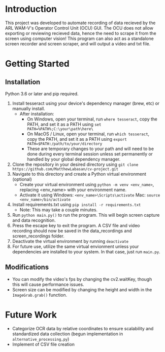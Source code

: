 # Introduction
This project was developed to automate recording of data recieved by the ARL WAM-V's Operator Control Unit (OCU) GUI. The OCU does not allow exporting or reviewing recieved data, hence the need to scrape it from the screen using computer vision! This program can also act as a standalone screen recorder and screen scraper, and will output a video and txt file.

# Getting Started
## Installation
Python 3.6 or later and pip required.
1. Install tesseract using your device's dependency manager (brew, etc) or manually install.
    - After installation:
        - On Windows, open your terminal, run `where tesseract`, copy the PATH, and set it as a PATH using `set PATH=%PATH%;C:\your\path\here\`
        - On MacOS / Linux, open your terminal, run `which tesseract`, copy the PATH, and set it as a PATH using `export PATH=$PATH:/path/to/your/directory`
        - These are temporary changes to your path and will need to be done during every terminal session unless set permanently or handled by your global dependency manager.
2. Clone the repository in your desired directory using `git clone https://github.com/MatthewLabasan/cv-project.git`
3. Navigate to this directory and create a Python virtual environment (optional)
    - Create your virtual environment using `python -m venv <env_name>`, replacing <env_name> with your environment name.
    - Activate it using
        Windows: `<env_name>\Scripts\activate`
        Mac: `source <env_name>/bin/activate`
4. Install requirements.txt using `pip install -r requirements.txt`
    - Note: This may take a couple minutes.
5. Run `python main.py()` to run the program. This will begin screen capture and data recognition.
6. Press the escape key to exit the program. A CSV file and video recording should now be saved in the data_recordings and screen_recordings folder.
7. Deactivate the virtual environment by running `deactivate` 
8. For future use, utilize the same virtual envionment unless your dependencies are installed to your system. In that case, just run `main.py`.
## Modifications
- You can modify the video's fps by changing the cv2.waitKey, though this will cause performance issues. 
- Screen size can be modified by changing the height and width in the `ImageGrab.grab()` function.

# Future Work
- Categorize OCR data by relative coordinates to ensure scalability and standardized data collection (begun implementation in `alternative_processing,py`)
- Implement of CSV file creation 
